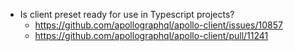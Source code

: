 - Is client preset ready for use in Typescript projects?
  - https://github.com/apollographql/apollo-client/issues/10857
  - https://github.com/apollographql/apollo-client/pull/11241
